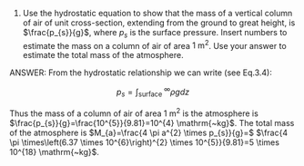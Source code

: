 1. Use the hydrostatic equation to show that the mass of a vertical column of air of unit cross-section, extending from the ground to great height, is $\frac{p_{s}}{g}$, where $p_{s}$ is the surface pressure. Insert numbers to estimate the mass on a column of air of area $1 \mathrm{~m}^{2}$. Use your answer to estimate the total mass of the atmosphere.

ANSWER:
From the hydrostatic relationship we can write (see Eq.3.4):

$$
p_{s}=\int_{\text {surface }}^{\infty} \rho g d z
$$

Thus the mass of a column of air of area $1 \mathrm{~m}^{2}$ is the atmosphere is $\frac{p_{s}}{g}=\frac{10^{5}}{9.81}=10^{4} \mathrm{~kg}$. The total mass of the atmosphere is $M_{a}=\frac{4 \pi a^{2} \times p_{s}}{g}=$ $\frac{4 \pi \times\left(6.37 \times 10^{6}\right)^{2} \times 10^{5}}{9.81}=5 \times 10^{18} \mathrm{~kg}$.